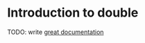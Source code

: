 # Introduction to double

TODO: write [great documentation](http://jacobian.org/writing/what-to-write/)
